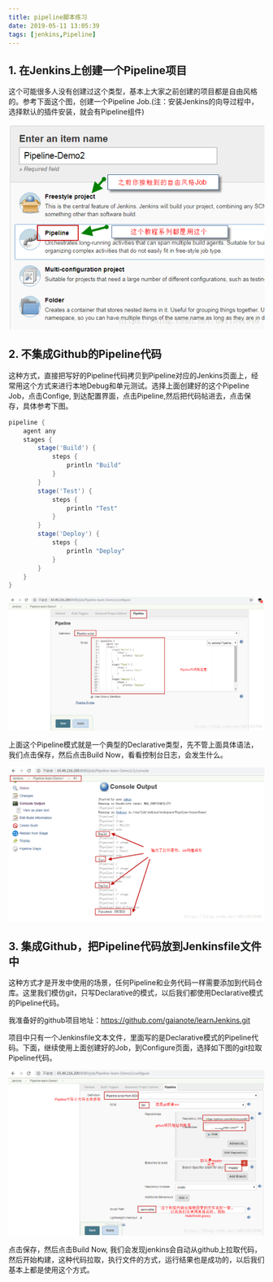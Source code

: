 ```yaml
---
title: pipeline脚本练习
date: 2019-05-11 13:05:39
tags: [jenkins,Pipeline]
---
```


## 1. 在Jenkins上创建一个Pipeline项目

这个可能很多人没有创建过这个类型，基本上大家之前创建的项目都是自由风格的。参考下面这个图，创建一个Pipeline Job.(注：安装Jenkins的向导过程中，选择默认的插件安装，就会有Pipeline组件)

![img](/images/8272832229218.png)

## 2. 不集成Github的Pipeline代码

这种方式，直接把写好的Pipeline代码拷贝到Pipeline对应的Jenkins页面上，经常用这个方式来进行本地Debug和单元测试。选择上面创建好的这个Pipeline Job，点击Confige, 到达配置界面，点击Pipeline,然后把代码帖进去，点击保存，具体参考下图。



```groovy
pipeline {
    agent any
    stages {
        stage('Build') {
            steps {
                println "Build"
            }
        }
        stage('Test') {
            steps {
                println "Test"
            }
        }
        stage('Deploy') {
            steps {
                println "Deploy"
            }
        }
    }
}
```

![img](/images/347832229218.png)







上面这个Pipeline模式就是一个典型的Declarative类型，先不管上面具体语法，我们点击保存，然后点击Build Now，看看控制台日志，会发生什么。

![img](/images/127832229218.png)

## 3. 集成Github，把Pipeline代码放到Jenkinsfile文件中

这种方式才是开发中使用的场景，任何Pipeline和业务代码一样需要添加到代码仓库。这里我们模仿git，只写Declarative的模式，以后我们都使用Declarative模式的Pipeline代码。

我准备好的github项目地址：https://github.com/gaianote/learnJenkins.git

项目中只有一个Jenkinsfile文本文件，里面写的是Declarative模式的Pipeline代码。下面，继续使用上面创建好的Job，到Configure页面，选择如下图的git拉取Pipeline代码。

![img](/images/432832229212.png)


点击保存，然后点击Build Now, 我们会发现jenkins会自动从github上拉取代码，然后开始构建，这种代码拉取，执行文件的方式，运行结果也是成功的，以后我们基本上都是使用这个方式。

